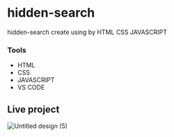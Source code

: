 # hidden-search
hidden-search create using by HTML CSS JAVASCRIPT

### Tools 

- HTML
- CSS
- JAVASCRIPT
- VS CODE

## Live project

![Untitled design (5)](https://user-images.githubusercontent.com/82101597/133920015-a274eea2-dff1-4023-a4a8-ab113d266805.gif)



